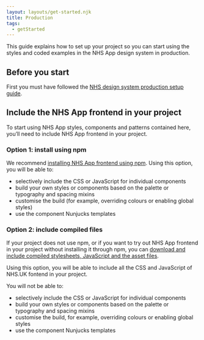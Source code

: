 ```yaml
---
layout: layouts/get-started.njk
title: Production
tags:
  - getStarted
---
```


This guide explains how to set up your project so you can start using the styles and coded examples in the NHS App design system in production.

## Before you start

First you must have followed the [NHS design system production setup guide](https://service-manual.nhs.uk/design-system/production).

## Include the NHS App frontend in your project

To start using NHS App styles, components and patterns contained here, you’ll need to include NHS App frontend in your project.

### Option 1: install using npm

We recommend [installing NHS App frontend using npm](/get-started/installing-with-npm/). Using this option, you will be able to:

- selectively include the CSS or JavaScript for individual components
- build your own styles or components based on the palette or typography and spacing mixins
- customise the build (for example, overriding colours or enabling global styles)
- use the component Nunjucks templates

### Option 2: include compiled files

If your project does not use npm, or if you want to try out NHS App frontend in your project without installing it through npm, you can [download and include compiled stylesheets, JavaScript and the asset files](/get-started/installing-compiled/).

Using this option, you will be able to include all the CSS and JavaScript of NHS.UK fontend in your project.

You will not be able to:

- selectively include the CSS or JavaScript for individual components
- build your own styles or components based on the palette or typography and spacing mixins
- customise the build, for example, overriding colours or enabling global styles
- use the component Nunjucks templates
